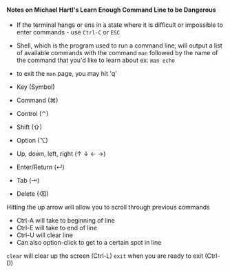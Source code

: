 #### Notes on Michael Hartl's **Learn Enough Command Line to be Dangerous**

- If the terminal hangs or ens in a state where it is difficult or impossible to enter commands - use `Ctrl-C` or `ESC`

- Shell, which is the program used to run a command line, will output a list of available commands with the command `man` followed by the name of the command that you'd like to learn about ex. `man echo`

- to exit the `man` page, you may hit 'q'

- Key (Symbol)
- Command	(⌘)
- Control	(⌃)
- Shift	(⇧)
- Option (⌥)
- Up, down, left, right	(↑ ↓ ← →)
- Enter/Return	(↵)
- Tab	(⇥)
- Delete	(⌫)

Hitting the up arrow will allow you to scroll through previous commands

- Ctrl-A will take to beginning of line
- Ctrl-E will take to end of line
- Ctrl-U will clear line
- Can also option-click to get to a certain spot in line

`clear` will clear up the screen (Ctrl-L)
`exit` when you are ready to exit (Ctrl-D)
